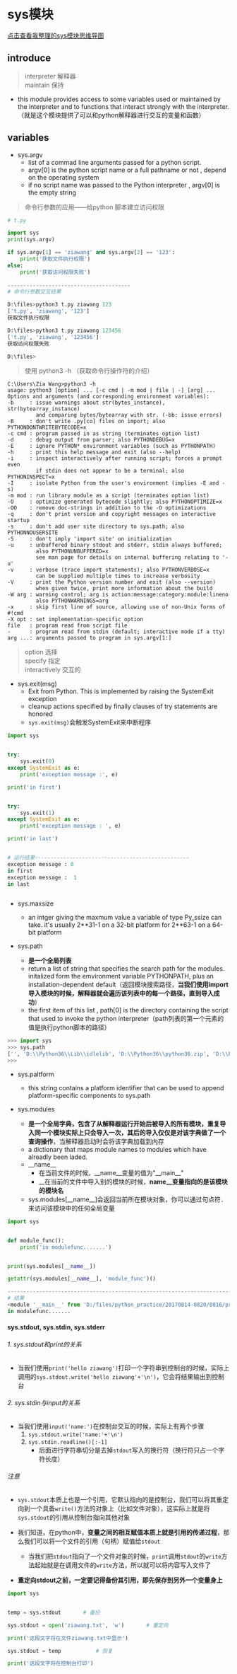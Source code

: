 
# sys模块

[点击查看我整理的sys模块思维导图](https://github.com/ZiaWang/Hello/blob/master/picture/sys-2.png?raw=true)


## introduce
 
> interpreter		解释器   
> maintain			保持  

- this module provides access to some variables used or maintained by the interpreter  and to functions that interact strongly with the interpreter.（就是这个模块提供了可以和python解释器进行交互的变量和函数）


## variables
- sys.argv
	- list of a commad line arguments passed for a python script.
	- argv[0] is the python script name or a full pathname or not , depend on the operating system
	- if no script name was passed to the Python interpreter , argv[0] is the empty string
> 命令行参数的应用——给python 脚本建立访问权限


```python
# t.py

import sys
print(sys.argv)

if sys.argv[1] == 'ziawang' and sys.argv[2] == '123':
    print('获取文件执行权限')
else:
    print('获取访问权限失败')
    
---------------------------------------
# 命令行参数交互结果

D:\files>python3 t.py ziawang 123
['t.py', 'ziawang', '123']
获取文件执行权限

D:\files>python3 t.py ziawang 123456
['t.py', 'ziawang', '123456']
获取访问权限失败

D:\files>

```  



> 使用 python3  -h  （获取命令行操作符的介绍）
 
```
C:\Users\Zia Wang>python3 -h
usage: python3 [option] ... [-c cmd | -m mod | file | -] [arg] ...
Options and arguments (and corresponding environment variables):
-b     : issue warnings about str(bytes_instance), str(bytearray_instance)
         and comparing bytes/bytearray with str. (-bb: issue errors)
-B     : don't write .py[co] files on import; also PYTHONDONTWRITEBYTECODE=x
-c cmd : program passed in as string (terminates option list)
-d     : debug output from parser; also PYTHONDEBUG=x
-E     : ignore PYTHON* environment variables (such as PYTHONPATH)
-h     : print this help message and exit (also --help)
-i     : inspect interactively after running script; forces a prompt even
         if stdin does not appear to be a terminal; also PYTHONINSPECT=x
-I     : isolate Python from the user's environment (implies -E and -s)
-m mod : run library module as a script (terminates option list)
-O     : optimize generated bytecode slightly; also PYTHONOPTIMIZE=x
-OO    : remove doc-strings in addition to the -O optimizations
-q     : don't print version and copyright messages on interactive startup
-s     : don't add user site directory to sys.path; also PYTHONNOUSERSITE
-S     : don't imply 'import site' on initialization
-u     : unbuffered binary stdout and stderr, stdin always buffered;
         also PYTHONUNBUFFERED=x
         see man page for details on internal buffering relating to '-u'
-v     : verbose (trace import statements); also PYTHONVERBOSE=x
         can be supplied multiple times to increase verbosity
-V     : print the Python version number and exit (also --version)
         when given twice, print more information about the build
-W arg : warning control; arg is action:message:category:module:lineno
         also PYTHONWARNINGS=arg
-x     : skip first line of source, allowing use of non-Unix forms of #!cmd
-X opt : set implementation-specific option
file   : program read from script file
-      : program read from stdin (default; interactive mode if a tty)
arg ...: arguments passed to program in sys.argv[1:]
```


> option			选择  
> specify			指定  
> interactively		交互的  


- sys.exit(msg)
	- Exit from Python. This is implemented by raising the SystemExit exception
	- cleanup actions specified by finally clauses of try statements are honored
	- `sys.exit(msg)`会触发SystemExit来中断程序

```python
import sys


try:
    sys.exit(0)
except SystemExit as e:
    print('exception message :', e)

print('in first')


try:
    sys.exit(1)
except SystemExit as e:
    print('exception message : ', e)

print('in last')


# 运行结果-------------------------------------------------
exception message : 0
in first
exception message :  1
in last



```



- sys.maxsize
	- an intger giving the maxmum value a variable of type Py_ssize can take. it's usually 2\**31-1 on a 32-bit platform for 2\**63-1 on a 64-bit platform

- sys.path
	- **是一个全局列表**
	- return  a list of string that specifies the search path for the modules. initalized form the emvironment variable PYTHONPATH, plus an installation-dependent default（返回模块搜索路径，**当我们使用import导入模块的时候，解释器就会遍历该列表中的每一个路径，直到导入成功**）
	- the first item of this list , path[0] is the directory containing the script that used to invoke the python interpreter（path列表的第一个元素的值是执行python脚本的路径）


```python
>>> import sys
>>> sys.path
['', 'D:\\Python36\\Lib\\idlelib', 'D:\\Python36\\python36.zip', 'D:\\Python36\\DLLs', 'D:\\Python36\\lib', 'D:\\Python36', 'D:\\Python36\\lib\\site-packages']
>>> 

```


- sys.paltform 
	- this string contains a platform identifier that can be used to append platform-specific components to sys.path




- sys.modules
	- **是一个全局字典，包含了从解释器运行开始后被导入的所有模块，重复导入同一个模块实际上只会导入一次，其后的导入仅仅是对该字典做了一个查询操作**，当解释器启动时会将该字典加载到内存
	- a dictionary that maps module names to modules which have alreadly been laded.  
	- \_\_name\_\_
		- 在当前文件的时候，\_\_name\_\_变量的值为"\_\_main\_\_"
		- __在当前的文件中导入别的模块的时候，__name__变量指向的是该模块的模块名__
	- sys.modules[\_\_name\_\_]会返回当前所在模块对象，你可以通过句点符`.`来访问该模块中的任何全局变量
	
```python
import sys


def module_func():
    print('in modulefunc.......')


print(sys.modules[__name__])

getattr(sys.modules[__name__], 'module_func')()

--------------------------------------------------------------------------
# 结果
<module '__main__' from 'D:/files/python_practice/20170814-0820/0816/practice.py'>
in modulefunc.......

```

#### sys.stdout, sys.stdin, sys.stderr
###### 1. sys.stdout和print的关系
- 当我们使用`print('hello ziawang')`打印一个字符串到控制台的时候，实际上调用的`sys.stdout.write('hello ziawang'+'\n')`，它会将结果输出到控制台

###### 2. sys.stdin与input的关系
- 当我们使用`input('name:')`在控制台交互的时候，实际上有两个步骤
	1. `sys.stdout.write('name:'+'\n')`
	2. `sys.stdin.readline()[:-1]`
		- 后面进行字符串切分是去掉`stdout`写入的换行符（换行符只占一个字符长度）

###### 注意
- `sys.stdout`本质上也是一个引用，它默认指向的是控制台，我们可以将其重定向到一个具备`write()`方法的对象上（比如文件对象），这实际上就是将`sys.stdout`的引用从控制台指向其他对象

- 我们知道，在python中，**变量之间的相互赋值本质上就是引用的传递过程**，那么我们可以将一个文件的引用（句柄）赋值给`stdout`
	- 当我们把`stdout`指向了一个文件对象的时候，`print`调用`stdout`的`write`方法起始就是在调用文件的`write`方法，所以就可以将内容写入文件了

- **重定向stdout之前，一定要记得备份其引用，即先保存到另外一个变量身上**

```python
import sys


temp = sys.stdout       # 备份

sys.stdout = open('ziawang.txt', 'w')       # 重定向

print('这段文字将在文件ziawang.txt中显示')

sys.stdout = temp           # 恢复

print('这段文字将在控制台打印')
``` 
